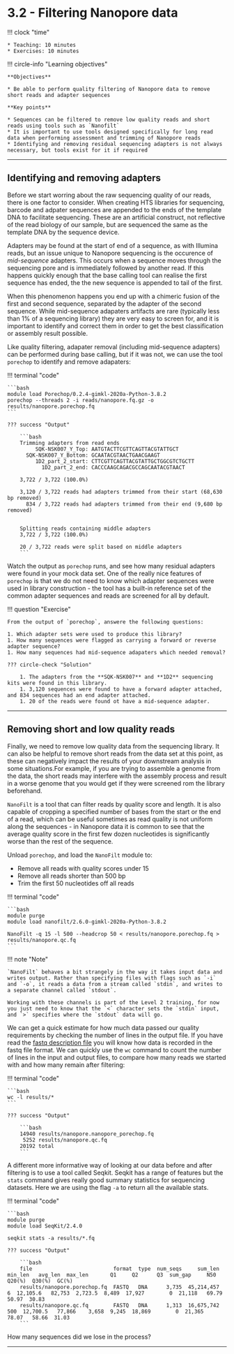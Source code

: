 # 3.2 - Filtering Nanopore data

!!! clock "time"

    * Teaching: 10 minutes
    * Exercises: 10 minutes

!!! circle-info "Learning objectives"

    **Objectives**

    * Be able to perform quality filtering of Nanopore data to remove short reads and adapter sequences

    **Key points**

    * Sequences can be filtered to remove low quality reads and short reads using tools such as `Nanofilt`
    * It is important to use tools designed specifically for long read data when performing assessment and trimming of Nanopore reads
    * Identifying and removing residual sequencing adapters is not always necessary, but tools exist for it if required

---

## Identifying and removing adapters

Before we start worring about the raw sequencing quality of our reads, there is one factor to consider. When creating HTS libraries for sequencing, barcode and adpater sequences are appended to the ends of the template DNA to facilitate sequencing. These are an artificial construct, not reflective of the read biology of our sample, but are sequenced the same as the template DNA by the sequence device.

Adapters may be found at the start of end of a sequence, as with Illumina reads, but an issue unique to Nanopore sequencing is the occurence of *mid-sequence* adapters. This occurs when a sequence moves through the sequencing pore and is immediately followed by another read. If this happens quickly enough that the base calling tool can realise the first sequence has ended, the the new sequence is appended to tail of the first.

When this phenomenon happens you end up with a chimeric fusion of the first and second sequence, separated by the adapter of the second sequence. While mid-sequence adapaters artifacts are rare (typically less than 1% of a sequencing library) they are very easy to screen for, and it is important to identify and correct them in order to get the best classification or assembly result possible.

Like quality filtering, adapater removal (including mid-sequence adapters) can be performed during base calling, but if it was not, we can use the tool `porechop` to identify and remove adapaters:

!!! terminal "code"

    ```bash
    module load Porechop/0.2.4-gimkl-2020a-Python-3.8.2
    porechop --threads 2 -i reads/nanopore.fq.gz -o results/nanopore.porechop.fq
    ```

    ??? success "Output"

        ```bash
        Trimming adapters from read ends
             SQK-NSK007_Y_Top: AATGTACTTCGTTCAGTTACGTATTGCT
          SQK-NSK007_Y_Bottom: GCAATACGTAACTGAACGAAGT
             1D2_part_2_start: CTTCGTTCAGTTACGTATTGCTGGCGTCTGCTT
               1D2_part_2_end: CACCCAAGCAGACGCCAGCAATACGTAACT

        3,722 / 3,722 (100.0%)

        3,120 / 3,722 reads had adapters trimmed from their start (68,630 bp removed)
          834 / 3,722 reads had adapters trimmed from their end (9,680 bp removed)


        Splitting reads containing middle adapters
        3,722 / 3,722 (100.0%)

        20 / 3,722 reads were split based on middle adapters
        ```

Watch the output as `porechop` runs, and see how many residual adapters were found in your mock data set. One of the really nice features of `porechop` is that we do not need to know which adapter sequences were used in library construction - the tool has a built-in reference set of the common adapter sequences and reads are screened for all by default.

!!! question "Exercise"

    From the output of `porechop`, answere the following questions:

    1. Which adapter sets were used to produce this library?
    1. How many sequences were flagged as carrying a forward or reverse adapter sequence?
    1. How many sequences had mid-sequence adapaters which needed removal?

    ??? circle-check "Solution"

        1. The adapters from the **SQK-NSK007** and **1D2** sequencing kits were found in this library. 
        1. 3,120 sequences were found to have a forward adapter attached, and 834 sequences had an end adapter attached.
        1. 20 of the reads were found ot have a mid-sequence adapter.

---

## Removing short and low quality reads

Finally, we need to remove low quality data from the sequencing library. It can also be helpful to remove short reads from the data set at this point, as these can negatively impact the results of your downstream analysis in some situations.For example, if you are trying to assemble a genome from the data, the short reads may interfere with the assembly process and result in a worse genome that you would get if they were screened rom the library beforehand.

`NanoFilt` is a tool that can filter reads by quality score and length. It is also capable of cropping a specified number of bases from the start or the end of a read, which can be useful sometimes as read quality is not uniform along the sequences - in Nanopore data it is common to see that the average quality score in the first few dozen nucleotides is significantly worse than the rest of the sequence.

Unload `porechop`, and load the `NanoFilt` module to:

* Remove all reads with quality scores under 15
* Remove all reads shorter than 500 bp
* Trim the first 50 nucleotides off all reads

!!! terminal "code"

    ```bash
    module purge
    module load nanofilt/2.6.0-gimkl-2020a-Python-3.8.2

    NanoFilt -q 15 -l 500 --headcrop 50 < results/nanopore.porechop.fq > results/nanopore.qc.fq
    ```

!!! note "Note"

    `NanoFilt` behaves a bit strangely in the way it takes input data and writes output. Rather than specifying files with flags such as `-i` and `-o`, it reads a data from a stream called `stdin`, and writes to a separate channel called `stdout`.

    Working with these channels is part of the Level 2 training, for now you just need to know that the `<` character sets the `stdin` input, and `>` specifies where the `stdout` data will go.

We can get a quick estimate for how much data passed our quality requirements by checking the number of lines in the output file. If you have read the [fastq description file](../supplementary/fastq_format.md) you will know how data is recorded in the fastq file format. We can quickly use the `wc` command to count the number of lines in the input and output files, to compare how many reads we started with and how many remain after filtering:

!!! terminal "code"

    ```bash
    wc -l results/*
    ```

    ??? success "Output"

        ```bash
        14940 results/nanopore.nanopore_porechop.fq
         5252 results/nanopore.qc.fq
        20192 total
        ```

A different more informative way of looking at our data before and after filtering is to use a tool called Seqkit. Seqkit has a range of features but the `stats` command gives really good summary statistics for sequencing datasets. Here we are using the flag `-a` to return all the available stats. 

!!! terminal "code"

    ```bash
    module purge
    module load SeqKit/2.4.0

    seqkit stats -a results/*.fq

    ??? success "Output"

        ```bash
        file                          format  type  num_seqs     sum_len  min_len   avg_len  max_len       Q1     Q2      Q3  sum_gap     N50  Q20(%)  Q30(%)  GC(%)
        results/nanopore.porechop.fq  FASTQ   DNA      3,735  45,214,457        6  12,105.6   82,753  2,723.5  8,489  17,927        0  21,118   69.79   50.97  30.83
        results/nanopore.qc.fq        FASTQ   DNA      1,313  16,675,742      500  12,700.5   77,866    3,658  9,245  18,869        0  21,365   78.07   58.66  31.03
        ```

How many sequences did we lose in the process?

---
